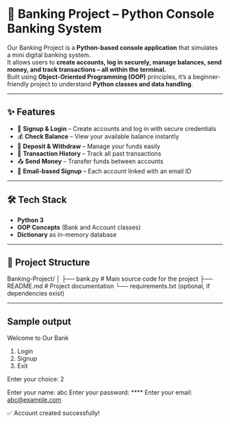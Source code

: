 # 🏦 Banking Project – Python Console Banking System

Our Banking Project is a **Python-based console application** that simulates a mini digital banking system.  
It allows users to **create accounts, log in securely, manage balances, send money, and track transactions – all within the terminal.**  
Built using **Object-Oriented Programming (OOP)** principles, it’s a beginner-friendly project to understand **Python classes and data handling**.

---

## ✨ Features

- 🔑 **Signup & Login** – Create accounts and log in with secure credentials  
- 💰 **Check Balance** – View your available balance instantly  
- 🏧 **Deposit & Withdraw** – Manage your funds easily  
- 🔄 **Transaction History** – Track all past transactions  
- 📤 **Send Money** – Transfer funds between accounts  
- 📧 **Email-based Signup** – Each account linked with an email ID  

---

## 🛠️ Tech Stack

- **Python 3**  
- **OOP Concepts** (Bank and Account classes)  
- **Dictionary** as in-memory database  

---

## 📂 Project Structure

Banking-Project/
│
├── bank.py # Main source code for the project
├── README.md # Project documentation
└── requirements.txt (optional, if dependencies exist)

---
Sample output
---
Welcome to Our Bank

1. Login
2. Signup
3. Exit

Enter your choice: 2

Enter your name: abc
Enter your password: ****
Enter your email: abc@example.com

✅ Account created successfully!
